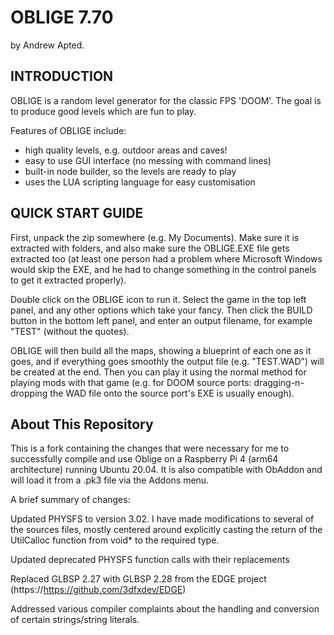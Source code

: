 
# OBLIGE 7.70
by Andrew Apted.


## INTRODUCTION

OBLIGE is a random level generator for the classic FPS 'DOOM'.
The goal is to produce good levels which are fun to play.

Features of OBLIGE include:

* high quality levels, e.g. outdoor areas and caves!
* easy to use GUI interface (no messing with command lines)
* built-in node builder, so the levels are ready to play
* uses the LUA scripting language for easy customisation

## QUICK START GUIDE

First, unpack the zip somewhere (e.g. My Documents).  Make sure it is extracted with folders, and also make sure the OBLIGE.EXE file gets extracted too (at least one person had a problem where Microsoft Windows would skip the EXE, and he had to change something in the control panels to get it extracted properly).

Double click on the OBLIGE icon to run it.  Select the game in the top left panel, and any other options which take your fancy. Then click the BUILD button in the bottom left panel, and enter an output filename, for example "TEST" (without the quotes).

OBLIGE will then build all the maps, showing a blueprint of each one as it goes, and if everything goes smoothly the output file (e.g. "TEST.WAD") will be created at the end.  Then you can play it using the normal method for playing mods with that game (e.g. for DOOM source ports: dragging-n-dropping the WAD file onto the source port's EXE is usually enough).

## About This Repository

This is a fork containing the changes that were necessary for me to successfully compile and use Oblige on a Raspberry Pi 4 (arm64 architecture) running Ubuntu 20.04. It is also compatible with ObAddon and will load it from a .pk3 file via the Addons menu.

A brief summary of changes:

Updated PHYSFS to version 3.02. I have made modifications to several of the sources files, mostly centered around explicitly casting the return of the UtilCalloc function from void* to the required type.

Updated deprecated PHYSFS function calls with their replacements

Replaced GLBSP 2.27 with GLBSP 2.28 from the EDGE project (https://https://github.com/3dfxdev/EDGE)

Addressed various compiler complaints about the handling and conversion of certain strings/string literals.

